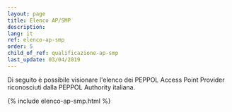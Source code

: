 ```yaml
---
layout: page
title: Elenco AP/SMP
description: 
lang: it
ref: elenco-ap-smp
order: 5
child_of_ref: qualificazione-ap-smp
last_update: 03/04/2019
---
```


Di seguito è possibile visionare l'elenco dei PEPPOL Access Point Provider
riconosciuti dalla PEPPOL Authority italiana.

{% include elenco-ap-smp.html %}
